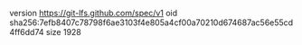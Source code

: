 version https://git-lfs.github.com/spec/v1
oid sha256:7efb8407c78798f6ae3103f4e805a4cf00a70210d674687ac56e55cd4ff6dd74
size 1928
